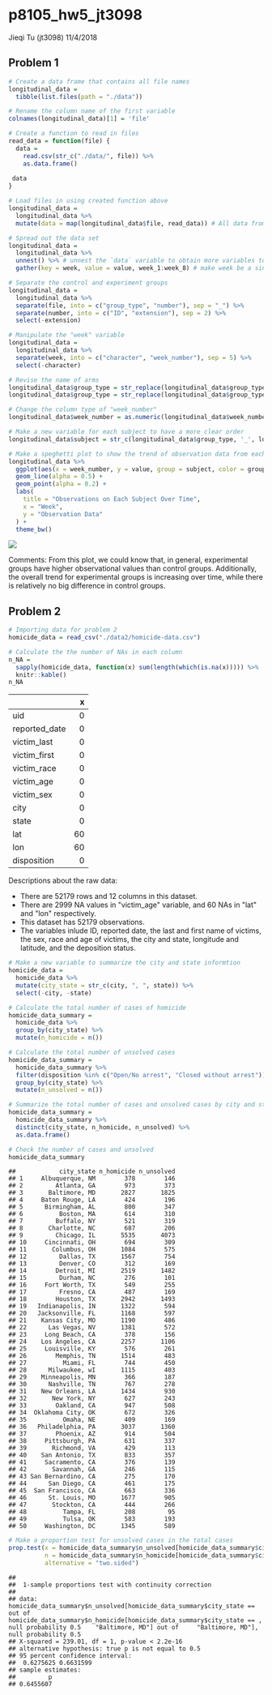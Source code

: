 p8105\_hw5\_jt3098
================
Jieqi Tu (jt3098)
11/4/2018

Problem 1
---------

``` r
# Create a data frame that contains all file names
longitudinal_data = 
  tibble(list.files(path = "./data"))

# Rename the column name of the first variable
colnames(longitudinal_data)[1] = 'file'
```

``` r
# Create a function to read in files
read_data = function(file) {
  data = 
    read.csv(str_c("./data/", file)) %>%
    as.data.frame()
  
 data
}

# Load files in using created function above
longitudinal_data =
  longitudinal_data %>%
  mutate(data = map(longitudinal_data$file, read_data)) # All data from one file are nested in one variable called "data"
```

``` r
# Spread out the data set
longitudinal_data = 
  longitudinal_data %>%
  unnest() %>% # unnest the `data` variable to obtain more variables to store the data
  gather(key = week, value = value, week_1:week_8) # make week be a single variable

# Separate the control and experiment groups
longitudinal_data = 
  longitudinal_data %>%
  separate(file, into = c("group_type", "number"), sep = "_") %>%
  separate(number, into = c("ID", "extension"), sep = 2) %>%
  select(-extension)

# Manipulate the "week" variable
longitudinal_data = 
  longitudinal_data %>%
  separate(week, into = c("character", "week_number"), sep = 5) %>%
  select(-character)

# Revise the name of arms
longitudinal_data$group_type = str_replace(longitudinal_data$group_type, "con", "control")
longitudinal_data$group_type = str_replace(longitudinal_data$group_type, "exp", "experimental")

# Change the column type of "week_number"
longitudinal_data$week_number = as.numeric(longitudinal_data$week_number)
```

``` r
# Make a new variable for each subject to have a more clear order
longitudinal_data$subject = str_c(longitudinal_data$group_type, '_', longitudinal_data$ID)

# Make a speghetti plot to show the trend of observation data from each arm
longitudinal_data %>%
  ggplot(aes(x = week_number, y = value, group = subject, color = group_type)) +
  geom_line(alpha = 0.5) + 
  geom_point(alpha = 0.2) +
  labs(
    title = "Observations on Each Subject Over Time",
    x = "Week",
    y = "Observation Data"
  ) +
  theme_bw()
```

![](p8105_hw5_jt3098_files/figure-markdown_github/speghetti%20plot%20for%20problem%201-1.png)

Comments: From this plot, we could know that, in general, experimental groups have higher observational values than control groups. Additionally, the overall trend for experimental groups is increasing over time, while there is relatively no big difference in control groups.

Problem 2
---------

``` r
# Importing data for problem 2
homicide_data = read_csv("./data2/homicide-data.csv")
```

``` r
# Calculate the the number of NAs in each column 
n_NA = 
  sapply(homicide_data, function(x) sum(length(which(is.na(x))))) %>%
  knitr::kable()
n_NA
```

|                |    x|
|----------------|----:|
| uid            |    0|
| reported\_date |    0|
| victim\_last   |    0|
| victim\_first  |    0|
| victim\_race   |    0|
| victim\_age    |    0|
| victim\_sex    |    0|
| city           |    0|
| state          |    0|
| lat            |   60|
| lon            |   60|
| disposition    |    0|

Descriptions about the raw data:

-   There are 52179 rows and 12 columns in this dataset.
-   There are 2999 NA values in "victim\_age" variable, and 60 NAs in "lat" and "lon" respectively.
-   This dataset has 52179 observations.
-   The variables inlude ID, reported date, the last and first name of victims, the sex, race and age of victims, the city and state, longitude and latitude, and the deposition status.

``` r
# Make a new variable to summarize the city and state informtion
homicide_data = 
  homicide_data %>%
  mutate(city_state = str_c(city, ", ", state)) %>%
  select(-city, -state)
```

``` r
# Calculate the total number of cases of homicide
homicide_data_summary = 
  homicide_data %>%
  group_by(city_state) %>%
  mutate(n_homicide = n())

# Calculate the total number of unsolved cases
homicide_data_summary = 
  homicide_data_summary %>%
  filter(disposition %in% c("Open/No arrest", "Closed without arrest")) %>%
  group_by(city_state) %>%
  mutate(n_unsolved = n())

# Summarize the total number of cases and unsolved cases by city and state
homicide_data_summary = 
  homicide_data_summary %>%
  distinct(city_state, n_homicide, n_unsolved) %>%
  as.data.frame()

# Check the number of cases and unsolved
homicide_data_summary
```

    ##            city_state n_homicide n_unsolved
    ## 1     Albuquerque, NM        378        146
    ## 2         Atlanta, GA        973        373
    ## 3       Baltimore, MD       2827       1825
    ## 4     Baton Rouge, LA        424        196
    ## 5      Birmingham, AL        800        347
    ## 6          Boston, MA        614        310
    ## 7         Buffalo, NY        521        319
    ## 8       Charlotte, NC        687        206
    ## 9         Chicago, IL       5535       4073
    ## 10     Cincinnati, OH        694        309
    ## 11       Columbus, OH       1084        575
    ## 12         Dallas, TX       1567        754
    ## 13         Denver, CO        312        169
    ## 14        Detroit, MI       2519       1482
    ## 15         Durham, NC        276        101
    ## 16     Fort Worth, TX        549        255
    ## 17         Fresno, CA        487        169
    ## 18        Houston, TX       2942       1493
    ## 19   Indianapolis, IN       1322        594
    ## 20   Jacksonville, FL       1168        597
    ## 21    Kansas City, MO       1190        486
    ## 22      Las Vegas, NV       1381        572
    ## 23     Long Beach, CA        378        156
    ## 24    Los Angeles, CA       2257       1106
    ## 25     Louisville, KY        576        261
    ## 26        Memphis, TN       1514        483
    ## 27          Miami, FL        744        450
    ## 28      Milwaukee, wI       1115        403
    ## 29    Minneapolis, MN        366        187
    ## 30      Nashville, TN        767        278
    ## 31    New Orleans, LA       1434        930
    ## 32       New York, NY        627        243
    ## 33        Oakland, CA        947        508
    ## 34  Oklahoma City, OK        672        326
    ## 35          Omaha, NE        409        169
    ## 36   Philadelphia, PA       3037       1360
    ## 37        Phoenix, AZ        914        504
    ## 38     Pittsburgh, PA        631        337
    ## 39       Richmond, VA        429        113
    ## 40    San Antonio, TX        833        357
    ## 41     Sacramento, CA        376        139
    ## 42       Savannah, GA        246        115
    ## 43 San Bernardino, CA        275        170
    ## 44      San Diego, CA        461        175
    ## 45  San Francisco, CA        663        336
    ## 46      St. Louis, MO       1677        905
    ## 47       Stockton, CA        444        266
    ## 48          Tampa, FL        208         95
    ## 49          Tulsa, OK        583        193
    ## 50     Washington, DC       1345        589

``` r
# Make a proportion test for unsolved cases in the total cases
prop.test(x = homicide_data_summary$n_unsolved[homicide_data_summary$city_state == "Baltimore, MD"],
          n = homicide_data_summary$n_homicide[homicide_data_summary$city_state == "Baltimore, MD"],
          alternative = "two.sided")
```

    ## 
    ##  1-sample proportions test with continuity correction
    ## 
    ## data:  homicide_data_summary$n_unsolved[homicide_data_summary$city_state ==  out of homicide_data_summary$n_homicide[homicide_data_summary$city_state == , null probability 0.5    "Baltimore, MD"] out of     "Baltimore, MD"], null probability 0.5
    ## X-squared = 239.01, df = 1, p-value < 2.2e-16
    ## alternative hypothesis: true p is not equal to 0.5
    ## 95 percent confidence interval:
    ##  0.6275625 0.6631599
    ## sample estimates:
    ##         p 
    ## 0.6455607
